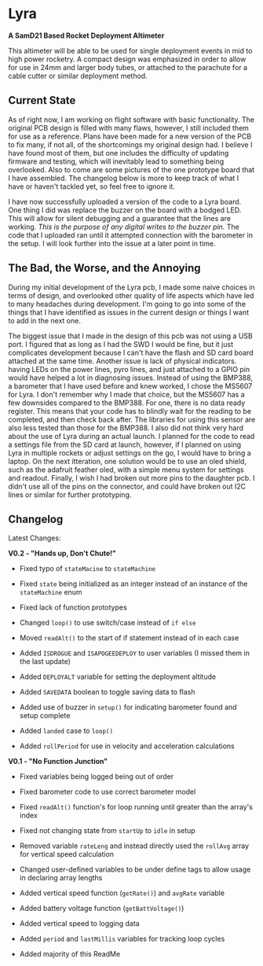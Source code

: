 # Lyra

**A SamD21 Based Rocket Deployment Altimeter**

This altimeter will be able to be used for single deployment events in mid to high power rocketry. A compact design was emphasized in order to allow for use in 24mm and larger body tubes, or attached to the parachute for a cable cutter or similar deployment method.

## Current State

As of right now, I am working on flight software with basic functionality. The original PCB design is filled with many flaws, however, I still included them for use as a reference. Plans have been made for a new version of the PCB to fix many, if not all, of the shortcomings my original design had. I believe I have found most of them, but one includes the difficulty of updating firmware and testing, which will inevitably lead to something being overlooked. Also to come are some pictures of the one prototype board that I have assembled. The changelog below is more to keep track of what I have or haven't tackled yet, so feel free to ignore it.

I have now successfully uploaded a version of the code to a Lyra board. One thing I did was replace the buzzer on the board with a bodged LED. This will allow for silent debugging and a guarantee that the lines are working. *This is the purpose of any digital writes to the buzzer pin.* The code that I uploaded ran until it attempted connection with the barometer in the setup. I will look further into the issue at a later point in time.

## The Bad, the Worse, and the Annoying

During my initial development of the Lyra pcb, I made some naive choices in terms of design, and overlooked other quality of life aspects which have led to many headaches during development. I'm going to go into some of the things that I have identified as issues in the current design or things I want to add in the next one.

The biggest issue that I made in the design of this pcb was not using a USB port. I figured that as long as I had the SWD I would be fine, but it just complicates development because I can't have the flash and SD card board attached at the same time. Another issue is lack of physical indicators. having LEDs on the power lines, pyro lines, and just attached to a GPIO pin would have helped a lot in diagnosing issues. Instead of using the BMP388, a barometer that I have used before and knew worked, I chose the MS5607 for Lyra. I don't remember why I made that choice, but the MS5607 has a few downsides compared to the BMP388. For one, there is no data ready register. This means that your code has to blindly wait for the reading to be completed, and then check back after. The libraries for using this sensor are also less tested than those for the BMP388. I also did not think very hard about the use of Lyra during an actual launch. I planned for the code to read a settings file from the SD card at launch, however, if I planned on using Lyra in multiple rockets or adjust settings on the go, I would have to bring a laptop. On the next itteration, one solution would be to use an oled shield, such as the adafruit feather oled, with a simple menu system for settings and readout. Finally, I wish I had broken out more pins to the daughter pcb. I didn't use all of the pins on the connector, and could have broken out I2C lines or similar for further prototyping.

## Changelog

Latest Changes:

**V0.2 - "Hands up, Don't Chute!"**

- Fixed typo of `stateMacine` to `stateMachine`
- Fixed `state` being initialized as an integer instead of an instance of the `stateMachine` enum
- Fixed lack of function prototypes

- Changed `loop()` to use switch/case instead of `if else`
- Moved `readAlt()` to the start of if statement instead of in each case

- Added `ISDROGUE` and `ISAPOGEEDEPLOY` to user variables (I missed them in the last update)
- Added `DEPLOYALT` variable for setting the deployment altitude
- Added `SAVEDATA` boolean to toggle saving data to flash
- Added use of buzzer in `setup()` for indicating barometer found and setup complete
- Added `landed` case to `loop()`
- Added `rollPeriod` for use in velocity and acceleration calculations

**V0.1 - "No Function Junction"**

- Fixed variables being logged being out of order
- Fixed barometer code to use correct barometer model
- Fixed `readAlt()` function's for loop running until greater than the array's index
- Fixed not changing state from `startUp` to `idle` in setup

- Removed variable `rateLeng` and instead directly used the `rollAvg` array for vertical speed calculation

- Changed user-defined variables to be under define tags to allow usage in declaring array lengths

- Added vertical speed function (`getRate()`) and `avgRate` variable
- Added battery voltage function (`getBattVoltage()`)
- Added vertical speed to logging data
- Added `period` and `lastMillis` variables for tracking loop cycles
- Added majority of this ReadMe